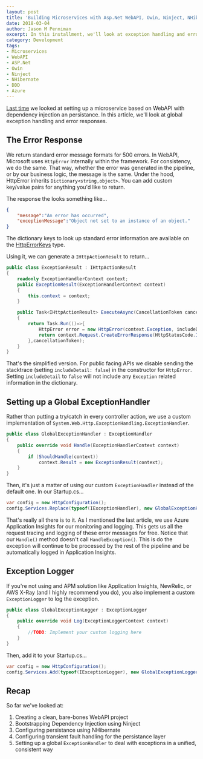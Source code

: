 ```yaml
---
layout: post
title: 'Building Microservices with Asp.Net WebAPI, Owin, Ninject, NHibernate, and Azure -- Part 2: Error Responses and Exception' 
date: 2018-03-04
author: Jason M Penniman
excerpt: In this installment, we'll look at exception handling and error responses.
category: Development
tags:
- Microservices
- WebAPI
- ASP.Net
- Owin
- Ninject
- NHibernate
- DDD
- Azure
---
```


[Last time](/blog/development/2017/12/01/microservices-with-aspnet-owin-ninject-nhibernate-azure.html) 
we looked at setting up a microservice based on WebAPI with dependency injection an persistance. In this article, we'll
look at global exception handling and error responses.

## The Error Response
We return standard error message formats for 500 errors. In WebAPI, Microsoft uses `HttpError` internally within the framework. For consistency, we do the same. That way, whether the error was generated in the pipeline, or by our business logic, the message is the same. Under the hood,
HttpError inherits `Dictionary<string,object>`.  You can add custom key/value pairs for anything you'd like to return.

The response the looks something like...

``` json
{
    "message":"An error has occurred",
    "exceptionMessage":"Object not set to an instance of an object."
}
```
The dictionary keys to look up standard error information are available on the 
[HttpErrorKeys](https://docs.microsoft.com/en-us/dotnet/api/system.web.http.httperrorkeys) type.


Using it, we can generate a `IHttpActionResult` to return...

``` cs
public class ExceptionResult : IHttpActionResult
{
    readonly ExceptionHandlerContext context;
    public ExceptionResult(ExceptionHandlerContext context)
    {
        this.context = context;
    }

    public Task<IHttpActionResult> ExecuteAsync(CancellationToken cancellationToken)
    {
        return Task.Run(()=>{
            HttpError error = new HttpError(context.Exception, includeDetail: true);
            return context.Request.CreateErrorResponse(HttpStatusCode.InternalServerError, error);
        },cancellationToken);
    }
}
```

That's the simplified version. For public facing APIs we disable sending the stacktrace (setting `includeDetail: false`)
in the constructor for `HttpError`. Setting `includeDetail` to `false` will not include any `Exception` related information in the dictionary. 

## Setting up a Global ExceptionHandler

Rather than putting a try/catch in every controller action, we use a custom implementation of `System.Web.Http.ExceptionHandling.ExceptionHandler`.

``` cs
public class GlobalExceptionHandler : ExceptionHandler
{
    public override void Handle(ExceptionHandlerContext context)
    {
        if (ShouldHandle(context))
            context.Result = new ExceptionResult(context);
    }
}
```

Then, it's just a matter of using our custom `ExceptionHandler` instead of the default one. In our Startup.cs...

``` cs
var config = new HttpConfiguration();
config.Services.Replace(typeof(IExceptionHandler), new GlobalExceptionHandler());
```

That's really all there is to it. As I mentioned the last article, we use Azure Application Insights for our monitoring
and logging. This gets us all the request tracing and logging of these error messages for free. Notice that our `Handle()` method doesn't call `HandleException()`. This is do the exception will continue to be processed by the rest of the pipeline and be automatically logged in Application Insights.

## Exception Logger

If you're not using and APM solution like Application Insights, NewRelic, or AWS X-Ray (and I highly recommend you do), you also implement a custom `ExceptionLogger` to log the exception.

``` cs
public class GlobalExceptionLogger : ExceptionLogger
{
    public override void Log(ExceptionLoggerContext context)
    {
        //TODO: Implement your custom logging here
    }
}
```

Then, add it to your Startup.cs...

``` cs
var config = new HttpConfiguration();
config.Services.Add(typeof(IExceptionLogger), new GlobalExceptionLogger());
```

## Recap

So far we've looked at:

1. Creating a clean, bare-bones WebAPI project
2. Bootstrapping Dependency Injection using Ninject
3. Configuring persistance using NHibernate
4. Configuring transient fault handling for the persistance layer
5. Setting up a global `ExceptionHandler` to deal with exceptions in a unified, consistent way
